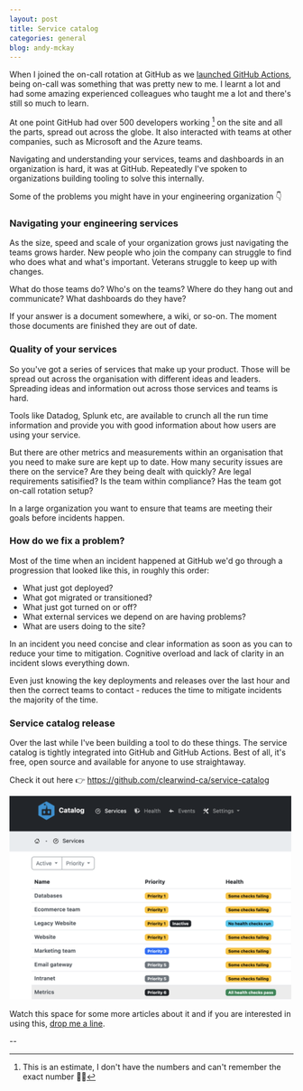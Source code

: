 ```yaml
---
layout: post
title: Service catalog
categories: general
blog: andy-mckay
---
```


When I joined the on-call rotation at GitHub as we [launched GitHub Actions](https://docs.github.com/en/actions), being on-call was something that was pretty new to me. I learnt a lot and had some amazing experienced colleagues who taught me a lot and there's still so much to learn.

At one point GitHub had over 500 developers working [^1] on the site and all the parts, spread out across the globe. It also interacted with teams at other companies, such as Microsoft and the Azure teams.

Navigating and understanding your services, teams and dashboards in an organization is hard, it was at GitHub. Repeatedly I've spoken to organizations building tooling to solve this internally.

Some of the problems you might have in your engineering organization 👇

### Navigating your engineering services

As the size, speed and scale of your organization grows just navigating the teams grows harder. New people who join the company can struggle to find who does what and what's important. Veterans struggle to keep up with changes.

What do those teams do? Who's on the teams? Where do they hang out and communicate? What dashboards do they have?

If your answer is a document somewhere, a wiki, or so-on. The moment those documents are finished they are out of date.

### Quality of your services

So you've got a series of services that make up your product. Those will be spread out across the organisation with different ideas and leaders. Spreading ideas and information out across those services and teams is hard.

Tools like Datadog, Splunk etc, are available to crunch all the run time information and provide you with good information about how users are using your service.

But there are other metrics and measurements within an organisation that you need to make sure are kept up to date. How many security issues are there on the service? Are they being dealt with quickly? Are legal requirements satisified? Is the team within compliance? Has the team got on-call rotation setup?

In a large organization you want to ensure that teams are meeting their goals before incidents happen.

### How do we fix a problem?

Most of the time when an incident happened at GitHub we'd go through a progression that looked like this, in roughly this order:
* What just got deployed?
* What got migrated or transitioned?
* What just got turned on or off?
* What external services we depend on are having problems?
* What are users doing to the site?

In an incident you need concise and clear information as soon as you can to reduce your time to mitigation. Cognitive overload and lack of clarity in an incident slows everything down.

Even just knowing the key deployments and releases over the last hour and then the correct teams to contact - reduces the time to mitigate incidents the majority of the time.

### Service catalog release

Over the last while I've been building a tool to do these things. The service catalog is tightly integrated into GitHub and GitHub Actions. Best of all, it's free, open source and available for anyone to use straightaway.

Check it out here 👉 <a href="https://github.com/clearwind-ca/service-catalog">https://github.com/clearwind-ca/service-catalog</a>

<img src="/files/catalog-services-may-15.png" width="500px">

Watch this space for some more articles about it and if you are interested in using this, [drop me a line](https://clearwind.ca/).

--

[^1]: This is an estimate, I don't have the numbers and can't remember the exact number 🤷‍♂